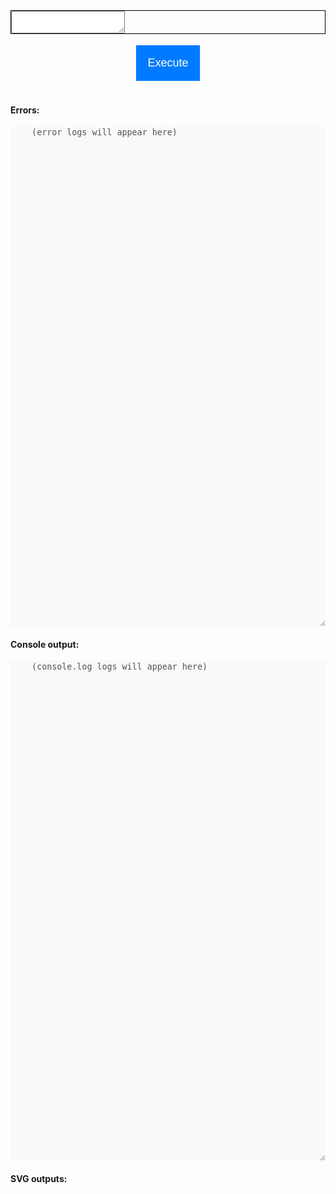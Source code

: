 <script src="https://cdn.jsdelivr.net/npm/ndarray-js@1.0.1/dist/index.js"></script>
<script src="https://d3js.org/d3.v7.min.js"></script>
<script src="https://cdn.jsdelivr.net/npm/@observablehq/plot@0.6/dist/plot.umd.min.js"></script>
<script src="https://code.jquery.com/jquery-3.6.0.min.js"></script>
<link rel="stylesheet" href="https://cdnjs.cloudflare.com/ajax/libs/codemirror/5.62.0/codemirror.min.css">
<script src="https://cdnjs.cloudflare.com/ajax/libs/codemirror/5.62.0/codemirror.min.js"></script>
<script src="https://cdnjs.cloudflare.com/ajax/libs/codemirror/5.62.0/mode/javascript/javascript.min.js"></script>
<script>
  var __console_log = console.log;
  var __log_elem = null;
  console.log = function(...args){
    __console_log(...args);
    if (__log_elem !== null) {
      ;$(__log_elem).append(args.join(' ') + '\n');
    }
  }
</script>
<style>
  .tsd-page-toolbar{
    z-index: 5; /* top bar on top of codemirror code and gutters */
  }
  .hbox {
    display: flex;
    flex-direction: row;
    justify-content: space-between;
  }
  .vbox {
    display: flex;
    flex-direction: column;
    justify-content: space-between;
  }
  svg-outputs{
    display: flex;
    flex-direction: row;
    flex-wrap: wrap;
    font-family: 'Courier New', Courier, monospace;
  }
  .justify-start {
    justify-content: flex-start;
  }
  /* Define keyframes for the gliding light effect */
@keyframes gliding-light {
  0% { box-shadow: 0px 0px 10px rgba(255, 255, 255, 0.8); }
  50% { box-shadow: 150px 0px 200px rgba(255, 255, 255, 0.2); }
  100% { box-shadow: 300px 0px 300px rgba(255, 255, 255, 0); }
}
/* Apply the gliding light animation to the button */
.gliding-light-button {
  animation: gliding-light 3s;
}
/* Optional: You can add hover effect */
.gliding-light-button:hover {
  background-color: #0056b3; /* Change color on hover */
}
/* Apply the shading animation to the button */
 .execute-button {
  padding: 10px 20px;
  border: none;
  background-color: #007bff; /* Change this to your desired button color */
  color: white;
  font-size: 16px;
  }
 /* Optional: You can add hover effect */
 .execute-button:hover {
  background-color: #0056b3; /* Change color on hover */
}
.execute-button[disabled],
.execute-button[disabled]:hover {
  background-color: #ccc;
  color: #666;
  cursor: not-allowed;
}
/* Define keyframes for the shading effect */
@keyframes shade {
  0% { box-shadow: 0px 0px 0px rgba(0, 0, 0, 0.5); }
  50% { box-shadow: 8px 0px 15px rgba(0, 0, 0, 0.5); }
  100% { box-shadow: 16px 0px 30px rgba(0, 0, 0, 0.5); }
}
.shaded-button {
  animation: shade 2s infinite alternate; /* Apply the shading animation */
}
</style>
<div class="vbox" style="width:100%">
<!-- 
<h3>Header:</h3>
<div style="border: solid 1px black; height: fit-content;">
  <textarea id="codeHeader" disabled="true" style="width: 90vw; height:6.5em"></textarea>
  <script>
    (()=>{
      let scripts = [
        "https://d3js.org/d3.v7.min.js",
        "https://cdn.jsdelivr.net/npm/@observablehq/plot@0.6/dist/plot.umd.min.js",
        "https://cdn.jsdelivr.net/npm/ndarray-js@1.0.0/dist/index.js",
      ].map(s=>'<' + 'script src="' + s + '"' + '>'+'<'+'/'+'script'+'>').join('\n');
      ;$('#codeHeader').text(scripts);
    })();
  </script>
</div> -->
<div style="border: solid 1px black;">
<textarea id="codeInput">
  </textarea>
</div>
<div class="hbox" style="width:100%">
  <div></div>
  <button class="execute-button" style="padding:1em; margin:1em; font-size: large;">Execute</button>
  <div></div>
</div>
</div>
</div>
<div class="vbox justify-start">
<div class="vbox">
  <h4>Errors:</h4>
  <textarea disabled="true" id="stderr" cols="50" style="border:none; min-height: 20vh;">
    (error logs will appear here)
  </textarea>
</div>
<div class="vbox">
  <h4>Console output:</h4>
  <textarea disabled="true" id="stdout" cols="50" style="border:none; min-height: 20vh;">
    (console.log logs will appear here)
  </textarea>
  <h4>SVG outputs:</h4>
  <div id="svg-outputs">
  </div>
</div>
</div>
<script>
  ;$('#stderr').parent().hide();
  ;$('#stdout').parent().hide();
  ;$('.tsd-panel-group.tsd-index-group').html('');
  ;$(document).ready(()=>{
    ;$('.tsd-panel-group.tsd-index-group').html('');
    let initialCode = `
// Part 1: data creation
// (ENTER)
var XY = np.random.randn([5000, 2])
var norm = np.norm(XY, { axis: -1, keepdims: true });
console.log(np.allclose(norm, XY.pow(2).sum(-1).index('...', 'None').pow(0.5)));
var XY_unit = XY.op('/', norm);
var angle = 45; // <-- rotate me
var group = np.atan2(XY.index(':', 1), XY.index(':', 0)).multiply(180/np.pi).add(90-angle).abs().greater(90);
// (ENTER)
console.log(\`\\nFirst five points:\\n\${XY.index(\`0:5\`)}\`);
console.log(\`\\nNorm of the first five points (before and after):\`);
console.log(np.stack([norm.index(':', 0), XY_unit.norm(-1)], -1).index(\`0:5\`));
// (ENTER)
// Part 2: plots
var svg = Plot.plot({
grid: true,
color: {scheme: "Observable10"},
aspectRatio: 1, // undefined,
marks: [
  Plot.dot(XY.tolist().map(([x,y],i)=>({x, y, group:group.index(i)})), {x: "x", y: "y", r:1, stroke:"group"}),
  Plot.dot(XY_unit.tolist().map(([x,y])=>({x, y})), {x: "x", y: "y", r:1, fill:"#b36969"}),
]
});
document.querySelector('#svg-outputs').append(svg);
// (ENTER)
var svg = Plot.plot({
grid: true,
color: {scheme: "Observable10"},
marks: [
  Plot.rectY(
    XY.tolist().map(([x,y], i)=>({x, y, group:group.index(i)})), Plot.binX({y2: "count"},
    {x: "x", fill:"group", mixBlendMode: "screen"})
  ),
]
});
document.querySelector('#svg-outputs').append(svg);
// (ENTER)
var x = np.linspace(-5, 5, 500)
// alt: var y = np.exp(x.pow(2).negative().divide(2)).multiply(x.shape[0]/np.sqrt(2*np.pi));
var y = np\`np.exp(-\${x}**2 / 2) * \${x.shape[0]/np.sqrt(2*np.pi)}\`;
// (ENTER)
var svg = Plot.plot({
grid: true,
color: {scheme: "Observable10"},
marks: [
  Plot.rectY(
    XY.tolist().map(([x,y], i)=>({x, y, group:group.index(i)})),
    Plot.binX({y: "count"}, {x: "x", fill:"group", mixBlendMode: "screen"}),
  ),
  Plot.dot(np.stack([x, y], axis=-1).tolist().map(([x,y], i)=>({x, y})), {x: "x", y: "y", r:1}),
]
});
document.querySelector('#svg-outputs').append(svg);`.replace(new RegExp('// \\(ENTER\\)', 'g'), '');
    var codeInput = document.getElementById("codeInput");
    // ;$('#codeInput').text(initialCode);
    var codeEditor = CodeMirror.fromTextArea(codeInput, {
      mode: "javascript",
      lineNumbers: true,
      theme: "default",
      autoRefresh:true,
      autoCloseBrackets: true,
      matchBrackets: true,
      height: '60vh', 
    });
    codeEditor.setValue(initialCode);
    codeEditor.refresh();
    setTimeout(function() {codeEditor.refresh();}, 200);
    // setTimeout(()=>$('div.CodeMirror-scroll').trigger('click'), 1000);
    let first=true;
    setTimeout(()=>$('.execute-button').addClass('gliding-light-button'), 1500);
    setTimeout(()=>$('.execute-button').addClass('shaded-button'), 1500+5000);
    ;
    ;
    ;$('.execute-button').on('click', ()=>{
      ;$('.execute-button').removeClass('shaded-button');
      ;$('.execute-button').prop('disabled', true);
      var code = codeEditor.getValue();
      ;$('#stdout').parent().show();
      ;$('#svg-outputs').html('');
      ;$('#stdout').html('');
      ;$('#stderr').html('');
      ;$('#stderr').parent().hide();
      ;$('#stderr').parent().hide();
      __log_elem = $('#stdout');
      setTimeout(async ()=>{
        try{
          eval(code);
          await new Promise(ok=>setTimeout(ok, 500));
        } catch(e){
          ;$('#stderr').parent().show();
          ;$('#stderr').append(e.stack)
          ;$('#stderr').append('Press F12 for more details')
          throw e;
        } finally{
          ;$('.execute-button').prop('disabled', false);
          if(first){
          window.scrollBy({
            top: 500,
            behavior: 'smooth' // Smooth scrolling animation
          });
          }
          first=false;
        }
      }, 1);
    });
  });
</script>
